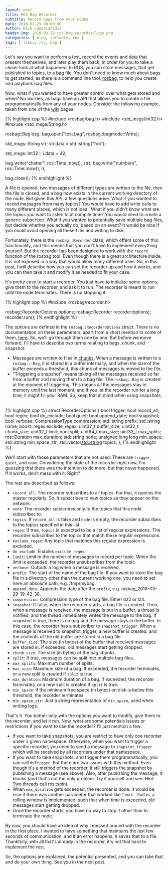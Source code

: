 ```yaml
---
layout: post
title: ROS Bag Recorder
subtitle: Record bags from your nodes
date: 2018-03-29 00:00:00
author: Nick Lamprianidis
header-img: 2018-03-29-ros-bag-recorder/logo.png
categories: [ blog, software, ros ]
tags: [ linux, ros, bag ]
---
```


Let's say you want to perform a test, record the events and data that present themselves, and later play them back, in order for you to take a closer look at what happened. In ROS, you can store messages, that get published to topics, to a [bag](http://wiki.ros.org/Bags) file. You don't need to know much about bags to get started, as there is a command line tool, [rosbag](http://wiki.ros.org/rosbag), to help you create and playback bag files.

Now, what if you wanted to have greater control over what gets stored and when? No worries, as bags have an API that allows you to create a file programmatically from any of your nodes. Consider the following example, taken from one of the [wiki](http://wiki.ros.org/rosbag/Code%20API#cpp_api) pages.

{% highlight cpp %}
#include <rosbag/bag.h>
#include <std_msgs/Int32.h>
#include <std_msgs/String.h>

rosbag::Bag bag;
bag.open("test.bag", rosbag::bagmode::Write);

std_msgs::String str;
str.data = std::string("foo");

std_msgs::Int32 i;
i.data = 42;

bag.write("chatter", ros::Time::now(), str);
bag.write("numbers", ros::Time::now(), i);

bag.close();
{% endhighlight %}

A file is opened, two messages of different types are written to the file, then the file is closed, and a bag now exists in the current working directory of the node. But given this API, a few questions arise. What if you wanted to record messages from many topics? You would have to add write calls to many different places, which is not ideal. What if you didn't know what are the topics you want to listen to at compile time? You would need to create a generic subscriber. What if you wanted to potentially save multiple bag files, but decide whether you actually do, based on an event? It would be nice if you could avoid opening all these files and writing to disk. 

Fortunately, there is the `rosbag::Recorder` class, which offers some of this functionality, and this means that you don't have to implement everything yourself. But the recorder has been designed to work with the `record` function of the rosbag tool. Even though there is a great architecture inside, it is not exposed in a way that would allow many different uses. So, in this post, I will describe how you can set the recorder up and how it works, and you can then take it and modify it as needed to fit your case.

It's pretty easy to start a recorder. You just have to initialize some options, give them to the recorder, and ask it to run. The recorder is meant to run until the node terminates. There is no stopping it.

{% highlight cpp %}
#include <rosbag/recorder.h>

rosbag::RecorderOptions options;
rosbag::Recorder recorder(options);
recorder.run();
{% endhighlight %}

The options are defined in the `rosbag::RecorderOptions` struct. There is no documentation on these parameters, apart from a short mention to some of them, [here](https://github.com/ros/ros_comm/blob/kinetic-devel/tools/rosbag/src/record.cpp#L50). So, we'll go through them one by one. But before we move forward, I'll have to describe two terms relating to bags, chunk, and snapshot.

* Messages are written to files in [chunks](http://wiki.ros.org/Bags/Format/2.0). When a message is written to a `rosbag:::Bag`, it is stored in a buffer internally, and when the size of the buffer exceeds a threshold, this chunk of messages is moved to the file.
* "Triggering a snapshot" means taking all the messages received so far from a buffer and moving them to a bag file. The `rosbag::Bag` is created at the moment of triggering. This means all the messages stay in memory until the last moment, and if you let the recorder run for a long time, it might fill your RAM. So, keep that in mind when using snapshots.<br><br>

{% highlight cpp %}
struct RecorderOptions {
  bool            trigger;
  bool            record_all;
  bool            regex;
  bool            do_exclude;
  bool            quiet;
  bool            append_date;
  bool            snapshot;
  bool            verbose;
  CompressionType compression;
  std::string     prefix;
  std::string     name;
  boost::regex    exclude_regex;
  uint32_t        buffer_size;
  uint32_t        chunk_size;
  uint32_t        limit;
  bool            split;
  uint64_t        max_size;
  uint32_t        max_splits;
  ros::Duration   max_duration;
  std::string     node;
  unsigned long long min_space;
  std::string min_space_str;
  std::vector<std::string> topics;
};
{% endhighlight %}

We'll start with those parameters that are not used. These are `trigger`, `quiet`, and `name`. Considering the state of the recorder right now, I'm guessing that there was the intention to do more, but that never happened. If it works, don't mess with it. Right?

The rest are described as follows:

* `record_all`: The recorder subscribes to all topics. For that, it queries the master regularly. So, it subscribes to new topics as they appear on the network.
* `node`: The recorder subscribes only to the topics that this node subscribes to.
* `topics`: If `record_all` is false and `node` is empty, the recorder subscribes to the topics specified in this list.
* `regex`: If true, `topics` is expected to be a list of regular expressions. The recorder subscribes to the topics that match these regular expressions.
* `exclude_regex`: Any topic that matches this regular expression is excluded.
* `do_exclude`: Enables `exclude_regex`.
* `limit`: Limit in the number of messages to record per topic. When the limit is exceeded, the recorder unsubscribes from the topic.
* `verbose`: Outputs a log when a message is received.
* `prefix`: The start of the name of the bag file. If you want to store the bag file in a directory other than the current working one, you need to set here an absolute path, e.g. /tmp/mybag.
* `append_date`: Appends the date after the `prefix`, e.g. mybag_2018-03-29-19-42-38.
* `compression`: Compression type of the bag file. Either bz2 or lz4.
* `snapshot`: If false, when the recorder starts, a bag file is created. Then, when a message is received, the message is put in a buffer, a thread is notified, and the thread immediately writes the message to the bag. If snapshot is true, there is no bag and the message stays in the buffer. In this case, the recorder has a subscriber to `snapshot_trigger`. When a message is received to snapshot_trigger, a new buffer is created, and the contents of the old buffer are stored in a bag file.
* `buffer_size`: The size (in bytes) of the buffer that received messages are stored in. If exceeded, old messages start getting dropped.
* `chunk_size`: The size (in bytes) of the bag chunks.
* `split`: If true, messages can be split into multiple bag files.
* `max_splits`: Maximum number of splits.
* `max_size`: Maximum size of a bag. If exceeded, the recorder terminates, or a new split is created if `split` is true.
* `max_duration`: Maximum duration of a bag. If exceeded, the recorder terminates, or a new split is created if `split` is true.
* `min_space`: If the minimum free space (in bytes) on disk is below this threshold, the recorder terminates.
* `min_space_str`: Just a string representation of `min_space`, used when writing logs.

That's it. You bother only with the options you want to modify, give them to the recorder, and let it run. Now, what are some potentials issues or restrictions if you want to use the recorder? I'll just mention a few:

* If you want to take snapshots, you are restrict to have only one recorder under a given namespace. Otherwise, when you want to trigger a specific recorder, you need to send a message to `snapshot_trigger` which will be received by all recorders under that namespace.
* If you want to take snapshots, and trigger them programmatically, you can call `doTrigger`. But there are two issues with this method. Even though it's a method of the recorder, it still triggers the snapshot by publishing a message (see above). Also, after publishing the message, it blocks (and that's not the only problem. Try it yourself and see. Hint: Two threads call ros::spin).
* When `max_duration` gets exceeded, the recorder is done. It would be nice if there was another parameter that worked like `limit`. That is, a rolling window is implemented, such that when time is exceeded, old messages start getting dropped.
* Once the recorder starts, you have no way to stop it other than to terminate the node.

By now, you should have an idea of why I messed around with the recorder in the first place. I wanted to have something that maintains the last few seconds of communication, and if an error happens, it saves that to a file. Thankfully, with all that's already in the recorder, it's not that hard to implement the rest.

So, the options are explained, the potential presented, and you can take that and do your own thing. See you in the next post.